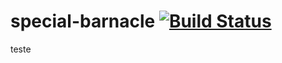 # special-barnacle [![Build Status](https://travis-ci.org/masmangan/special-barnacle.svg?branch=master)](https://travis-ci.org/masmangan/special-barnacle)

teste
